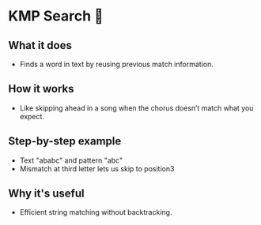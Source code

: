 # KMP Search 🔎

## What it does
- Finds a word in text by reusing previous match information.

## How it works
- Like skipping ahead in a song when the chorus doesn’t match what you expect.

## Step-by-step example
- Text "ababc" and pattern "abc"
- Mismatch at third letter lets us skip to position3

## Why it's useful
- Efficient string matching without backtracking.
